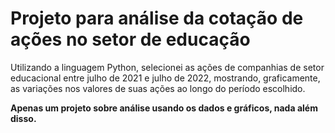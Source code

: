# Projeto para análise da cotação de ações no setor de educação
Utilizando a linguagem Python, selecionei as ações de companhias de setor educacional entre julho de 2021 e julho de 2022, mostrando, graficamente, as variações nos valores de suas ações ao longo do período escolhido.

**Apenas um projeto sobre análise usando os dados e gráficos, nada além disso.**
